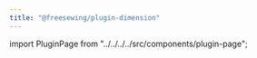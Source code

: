 ```yaml
---
title: "@freesewing/plugin-dimension"
---
```


import PluginPage from "../../../../src/components/plugin-page";

<PluginPage plugin="dimension" />
